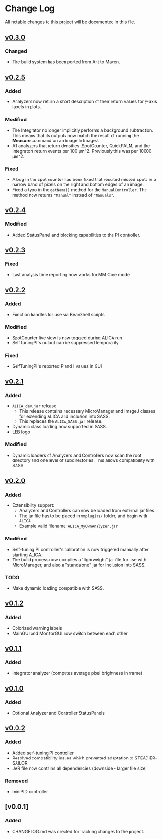 # Change Log
All notable changes to this project will be documented in this file.

## [v0.3.0]

### Changed 
- The build system has been ported from Ant to Maven.

## [v0.2.5]

### Added
- Analyzers now return a short description of their return values for
  y-axis labels in plots.

### Modified
- The Integrator no longer implicitly performs a background
  subtraction. This means that its outputs now match the result of
  running the **Measure** command on an image in ImageJ.
- All analyzers that return densities (SpotCounter, QuickPALM, and the
  Integrator) return events per 100 µm^2. Previously this was per
  10000 µm^2.

### Fixed
- A bug in the spot counter has been fixed that resulted missed spots
  in a narrow band of pixels on the right and bottom edges of an
  image.
- Fixed a typo in the `getName()` method for the `ManualController`.
  The method now returns `"Manual"` instead of `"Manuals"`.

## [v0.2.4]
### Modified
 - Added StatusPanel and blocking capabilities to the PI controller.

## [v0.2.3]
### Fixed
 - Last analysis time reporting now works for MM Core mode.

## [v0.2.2]
### Added
 - Function handles for use via BeanShell scripts

### Modified
 - SpotCounter live view is now toggled during ALICA run
 - SelfTuningPI's output can be suppressed temporarily

### Fixed
 - SelfTuningPI's reported P and I values in GUI

## [v0.2.1]
### Added
 - `ALICA_dev.jar` release
   - This release contains necessary MicroManager and ImageJ
     classes for extending ALICA and inclusion into SASS. 
   - This replaces the `ALICA_SASS.jar` release.
 - Dynamic class loading now supported in SASS.
 - [LEB](http://leb.epfl.ch/) logo

### Modified
 - Dynamic loaders of Analyzers and Controllers now scan the 
   root directory and one level of subdirectories. This allows 
   compatibility with SASS. 


## [v0.2.0]
### Added
 - Extensibility support:
    - Analyzers and Controllers can now be loaded from external jar files.
    - The jar file has to be placed in `mmplugins/` folder, and begin with 
`ALICA_`.
    - Example valid filename: `ALICA_MyOwnAnalyzer.jar`


### Modified
 - Self-tuning PI controller's calibration is now triggered manually after 
starting ALICA. 
 - The build process now compiles a "lightweight" jar file for use with
MicroManager, and also a "standalone" jar for inclusion into SASS.

### TODO
 - Make dynamic loading compatible with SASS.

## [v0.1.2]
### Added
- Colorized warning labels
- MainGUI and MonitorGUI now switch between each other

## [v0.1.1]
### Added
- Integrator analyzer (computes average pixel brightness in frame)

## [v0.1.0]
### Added
- Optional Analyzer and Controller StatusPanels

## [v0.0.2]
### Added
- Added self-tuning PI controller
- Resolved compatibility issues which prevented adaptation to STEADIER-SAILOR
- JAR file now contains all dependencies (downside - larger file size)

### Removed
- miniPID controller

## [v0.0.1]
### Added
- CHANGELOG.md was created for tracking changes to the project.

[v0.0.2]: https://github.com/LEB-EPFL/ALICA/releases/tag/v0.0.2
[v0.1.0]: https://github.com/LEB-EPFL/ALICA/releases/tag/v0.1.0
[v0.1.1]: https://github.com/LEB-EPFL/ALICA/releases/tag/v0.1.1
[v0.1.2]: https://github.com/LEB-EPFL/ALICA/releases/tag/v0.1.2
[v0.2.0]: https://github.com/LEB-EPFL/ALICA/releases/tag/v0.2.0
[v0.2.1]: https://github.com/LEB-EPFL/ALICA/releases/tag/v0.2.1
[v0.2.2]: https://github.com/LEB-EPFL/ALICA/releases/tag/v0.2.2
[v0.2.3]: https://github.com/LEB-EPFL/ALICA/releases/tag/v0.2.3
[v0.2.4]: https://github.com/LEB-EPFL/ALICA/releases/tag/v0.2.4
[v0.2.5]: https://github.com/LEB-EPFL/ALICA/releases/tag/v0.2.5
[v0.3.0]: https://github.com/LEB-EPFL/ALICA/releases/tag/v0.3.0
